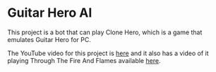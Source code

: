 # Guitar Hero AI

This project is a bot that can play Clone Hero, which is a game that emulates Guitar Hero for PC.

The YouTube video for this project is [here](https://www.youtube.com/watch?v=s01cpIl9gaA) and it also has a video of it playing Through The Fire And Flames available [here](https://www.youtube.com/watch?v=aFh2n7a4SoM).
